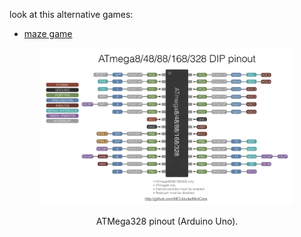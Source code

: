 look at this alternative games:
- [maze game](https://www.hackster.io/Alojz/arduino-pocket-game-console-a-maze-maze-game-63c225?f=1)


<p align="center">
  <img src="img/atmega328_l0IvZRhNgw.jpeg" alt="ATMega328 pinout (Arduino Uno)" width="80%" height="80%">
</p>
<p align="center">
  ATMega328 pinout (Arduino Uno).
</p>
